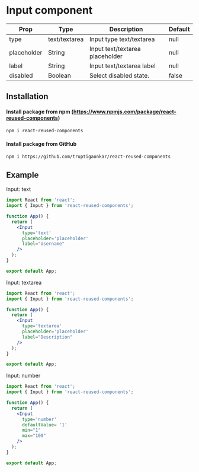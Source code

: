 # Input component

| Prop        | Type          | Description                     | Default |
| ----------- | ------------- | ------------------------------- | ------- |
| type        | text/textarea | Input type text/textarea        | null    |
| placeholder | String        | Input text/textarea placeholder | null    |
| label       | String        | Input text/textarea label       | null    |
| disabled    | Boolean       | Select disabled state.          | false   |

## Installation

#### Install package from npm (https://www.npmjs.com/package/react-reused-components)

```sh
npm i react-reused-components
```

#### Install package from GitHub

```sh
npm i https://github.com/truptigaonkar/react-reused-components
```

## Example

Input: text

```jsx
import React from 'react';
import { Input } from 'react-reused-components';

function App() {
  return (
    <Input 
      type='text' 
      placeholder='placeholder' 
      label="Username"
    />
  );
}

export default App;
```

Input: textarea

```jsx
import React from 'react';
import { Input } from 'react-reused-components';

function App() {
  return (
    <Input 
      type='textarea' 
      placeholder='placeholder' 
      label="Description"
    />
  );
}

export default App;
```

Input: number

```jsx
import React from 'react';
import { Input } from 'react-reused-components';

function App() {
  return (
    <Input 
      type='number' 
      defaultValue= '1'
      min="1"
      max="100"
    />
  );
}

export default App;
```
